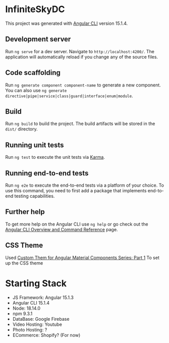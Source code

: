 # InfiniteSkyDC

This project was generated with [Angular CLI](https://github.com/angular/angular-cli) version 15.1.4.

## Development server

Run `ng serve` for a dev server. Navigate to `http://localhost:4200/`. The application will automatically reload if you change any of the source files.

## Code scaffolding

Run `ng generate component component-name` to generate a new component. You can also use `ng generate directive|pipe|service|class|guard|interface|enum|module`.

## Build

Run `ng build` to build the project. The build artifacts will be stored in the `dist/` directory.

## Running unit tests

Run `ng test` to execute the unit tests via [Karma](https://karma-runner.github.io).

## Running end-to-end tests

Run `ng e2e` to execute the end-to-end tests via a platform of your choice. To use this command, you need to first add a package that implements end-to-end testing capabilities.

## Further help

To get more help on the Angular CLI use `ng help` or go check out the [Angular CLI Overview and Command Reference](https://angular.io/cli) page.

## CSS Theme
Used [Custom Them for Angular Material Components Series: Part 1](https://indepth.dev/posts/1320/custom-theme-for-angular-material-components-series-part-1-create-a-theme) To set up the CSS theme

# Starting Stack

- JS Framework: Angular 15.1.3
- Angular CLI 15.1.4
- Node: 18.14.0
- npm 9.3.1
- DataBase: Google Firebase
- Video Hosting: Youtube
- Photo Hosting: ?
- ECommerce: Shopify? (For now)